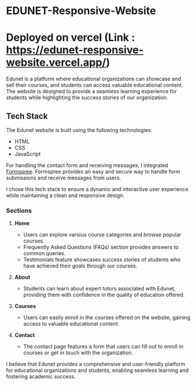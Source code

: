 # EDUNET-Responsive-Website

# Deployed on vercel (Link : https://edunet-responsive-website.vercel.app/)


Edunet is a platform where educational organizations can showcase and sell their courses, and students can access valuable educational content. The website is designed to provide a seamless learning experience for students while highlighting the success stories of our organization.


## Tech Stack

The Edunet website is built using the following technologies:

- HTML
- CSS
- JavaScript

For handling the contact form and receiving messages, I integrated [Formspree](https://formspree.io/). Formspree provides an easy and secure way to handle form submissions and receive messages from users.

I chose this tech stack to ensure a dynamic and interactive user experience while maintaining a clean and responsive design.




### Sections

1. **Home**
   - Users can explore various course categories and browse popular courses.
   - Frequently Asked Questions (FAQs) section provides answers to common queries.
   - Testimonials feature showcases success stories of students who have achieved their goals through our courses.

2. **About**
   - Students can learn about expert tutors associated with Edunet, providing them with confidence in the quality of education offered.

3. **Courses**
   - Users can easily enroll in the courses offered on the website, gaining access to valuable educational content.

4. **Contact**
   - The contact page features a form that users can fill out to enroll in courses or get in touch with the organization.

I believe that Edunet provides a comprehensive and user-friendly platform for educational organizations and students, enabling seamless learning and fostering academic success.

